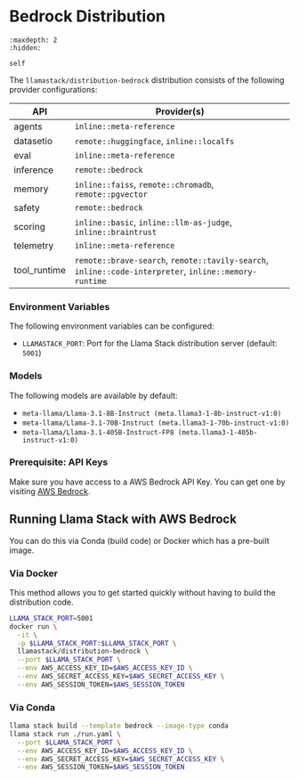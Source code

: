 # Bedrock Distribution

```{toctree}
:maxdepth: 2
:hidden:

self
```

The `llamastack/distribution-bedrock` distribution consists of the following provider configurations:

| API | Provider(s) |
|-----|-------------|
| agents | `inline::meta-reference` |
| datasetio | `remote::huggingface`, `inline::localfs` |
| eval | `inline::meta-reference` |
| inference | `remote::bedrock` |
| memory | `inline::faiss`, `remote::chromadb`, `remote::pgvector` |
| safety | `remote::bedrock` |
| scoring | `inline::basic`, `inline::llm-as-judge`, `inline::braintrust` |
| telemetry | `inline::meta-reference` |
| tool_runtime | `remote::brave-search`, `remote::tavily-search`, `inline::code-interpreter`, `inline::memory-runtime` |



### Environment Variables

The following environment variables can be configured:

- `LLAMASTACK_PORT`: Port for the Llama Stack distribution server (default: `5001`)

### Models

The following models are available by default:

- `meta-llama/Llama-3.1-8B-Instruct (meta.llama3-1-8b-instruct-v1:0)`
- `meta-llama/Llama-3.1-70B-Instruct (meta.llama3-1-70b-instruct-v1:0)`
- `meta-llama/Llama-3.1-405B-Instruct-FP8 (meta.llama3-1-405b-instruct-v1:0)`


### Prerequisite: API Keys

Make sure you have access to a AWS Bedrock API Key. You can get one by visiting [AWS Bedrock](https://aws.amazon.com/bedrock/).


## Running Llama Stack with AWS Bedrock

You can do this via Conda (build code) or Docker which has a pre-built image.

### Via Docker

This method allows you to get started quickly without having to build the distribution code.

```bash
LLAMA_STACK_PORT=5001
docker run \
  -it \
  -p $LLAMA_STACK_PORT:$LLAMA_STACK_PORT \
  llamastack/distribution-bedrock \
  --port $LLAMA_STACK_PORT \
  --env AWS_ACCESS_KEY_ID=$AWS_ACCESS_KEY_ID \
  --env AWS_SECRET_ACCESS_KEY=$AWS_SECRET_ACCESS_KEY \
  --env AWS_SESSION_TOKEN=$AWS_SESSION_TOKEN
```

### Via Conda

```bash
llama stack build --template bedrock --image-type conda
llama stack run ./run.yaml \
  --port $LLAMA_STACK_PORT \
  --env AWS_ACCESS_KEY_ID=$AWS_ACCESS_KEY_ID \
  --env AWS_SECRET_ACCESS_KEY=$AWS_SECRET_ACCESS_KEY \
  --env AWS_SESSION_TOKEN=$AWS_SESSION_TOKEN
```
